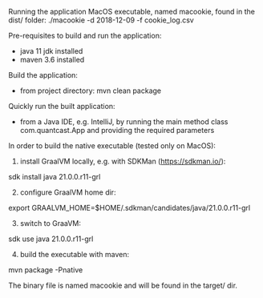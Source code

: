 Running the application MacOS executable, named macookie, found in the dist/ folder:
./macookie -d 2018-12-09 -f cookie_log.csv

Pre-requisites to build and run the application:

- java 11 jdk installed
- maven 3.6 installed

Build the application:

- from project directory: mvn clean package

Quickly run the built application:

- from a Java IDE, e.g. IntelliJ, by running the main method class com.quantcast.App and providing
the required parameters
  
In order to build the native executable (tested only on MacOS):

1. install GraalVM locally, e.g. with SDKMan (https://sdkman.io/):

sdk install java 21.0.0.r11-grl

2. configure GraalVM home dir:

export GRAALVM_HOME=$HOME/.sdkman/candidates/java/21.0.0.r11-grl

3. switch to GraaVM:

sdk use java 21.0.0.r11-grl

4. build the executable with maven:

mvn package -Pnative

The binary file is named macookie and will be found in the target/ dir.
